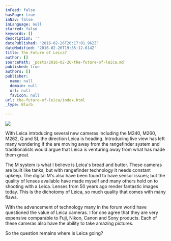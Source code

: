 ```yaml
---
inFeed: false
hasPage: true
inNav: false
inLanguage: null
starred: false
keywords: []
description: ''
datePublished: '2016-02-26T20:17:01.962Z'
dateModified: '2016-02-26T19:35:12.614Z'
title: The Future of Leica?
author: []
sourcePath: _posts/2016-02-26-the-future-of-leica.md
published: true
authors: []
publisher:
  name: null
  domain: null
  url: null
  favicon: null
url: the-future-of-leica/index.html
_type: Blurb

---
```

![](https://the-grid-user-content.s3-us-west-2.amazonaws.com/638867fb-10d0-49c7-b063-feb9ba99f011.jpg)

With Leica introducing several new cameras including the M240, M260, M262, Q and SL the direction Leica is heading. Introducing live view has left many wondering if the are moving away from the rangefinder system and traditionalists would argue that Leica is venturing away from what has made them great.

The M system is what I believe is Leica's bread and butter. These cameras are built like tanks, but with rangefinder technology it needs constant upkeep. The digital M's also have been found to have sensor issues; but the quality of lenses available have made myself and many others hold on to shooting with a Leica. Lenses from 50 years ago render fantastic images today. This is the dichotomy of Leica, so much quality that comes with many flaws.  

With the advancement of technology many in the forum world have questioned the value of Leica cameras. I for one agree that they are very expensive comparable to Fuji, Nikon, Canon and Sony products. Each of these cameras also have the ability to take amazing pictures. 

So the question remains where is Leica going?